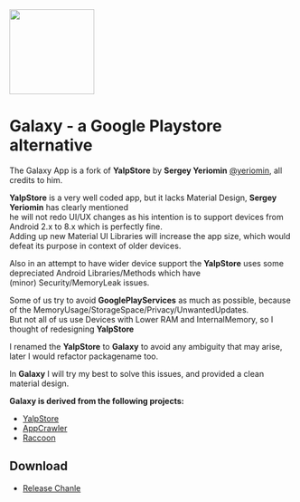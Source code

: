 <img src="https://github.com/whyorean/Galaxy/blob/galaxy/resources/galaxy.png" height="150" width="150"/>

Galaxy - a Google Playstore alternative 
==============================================================

The Galaxy App is a fork of **YalpStore** by **Sergey Yeriomin** [@yeriomin](https://github.com/yeriomin), all credits to him.   

**YalpStore** is a very well coded app, but it lacks Material Design, **Sergey Yeriomin** has clearly mentioned  
he will not redo UI/UX changes as his intention is to support devices from Android 2.x to 8.x which is perfectly fine.  
Adding up new Material UI Libraries will increase the app size, which would defeat its purpose in context of older devices.   

Also in an attempt to have wider device support the **YalpStore** uses some depreciated Android Libraries/Methods which have   
(minor) Security/MemoryLeak issues.

Some of us try to avoid **GooglePlayServices** as much as possible, because of the MemoryUsage/StorageSpace/Privacy/UnwantedUpdates.   
But not all of us use Devices with Lower RAM and InternalMemory, so I thought of redesigning **YalpStore**   

I renamed the **YalpStore** to **Galaxy** to avoid any ambiguity that may arise, later I would refactor packagename too.   

In **Galaxy** I will try my best to solve this issues, and provided a clean material design.

**Galaxy is derived from the following projects:**
* [YalpStore](https://github.com/yeriomin/YalpStore)
* [AppCrawler](https://github.com/Akdeniz/google-play-crawler)
* [Raccoon](https://github.com/onyxbits/raccoon4/)

## Download
- [Release Chanle](https://github.com/whyorean/Galaxy/releases)


